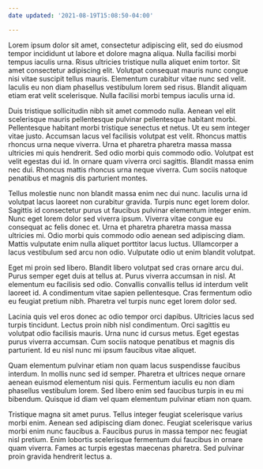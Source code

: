 ```yaml
---
date updated: '2021-08-19T15:08:50-04:00'

---
```


Lorem ipsum dolor sit amet, consectetur adipiscing elit, sed do eiusmod tempor incididunt ut labore et dolore magna aliqua. Nulla facilisi morbi tempus iaculis urna. Risus ultricies tristique nulla aliquet enim tortor. Sit amet consectetur adipiscing elit. Volutpat consequat mauris nunc congue nisi vitae suscipit tellus mauris. Elementum curabitur vitae nunc sed velit. Iaculis eu non diam phasellus vestibulum lorem sed risus. Blandit aliquam etiam erat velit scelerisque. Nulla facilisi morbi tempus iaculis urna id.

Duis tristique sollicitudin nibh sit amet commodo nulla. Aenean vel elit scelerisque mauris pellentesque pulvinar pellentesque habitant morbi. Pellentesque habitant morbi tristique senectus et netus. Ut eu sem integer vitae justo. Accumsan lacus vel facilisis volutpat est velit. Rhoncus mattis rhoncus urna neque viverra. Urna et pharetra pharetra massa massa ultricies mi quis hendrerit. Sed odio morbi quis commodo odio. Volutpat est velit egestas dui id. In ornare quam viverra orci sagittis. Blandit massa enim nec dui. Rhoncus mattis rhoncus urna neque viverra. Cum sociis natoque penatibus et magnis dis parturient montes.

Tellus molestie nunc non blandit massa enim nec dui nunc. Iaculis urna id volutpat lacus laoreet non curabitur gravida. Turpis nunc eget lorem dolor. Sagittis id consectetur purus ut faucibus pulvinar elementum integer enim. Nunc eget lorem dolor sed viverra ipsum. Viverra vitae congue eu consequat ac felis donec et. Urna et pharetra pharetra massa massa ultricies mi. Odio morbi quis commodo odio aenean sed adipiscing diam. Mattis vulputate enim nulla aliquet porttitor lacus luctus. Ullamcorper a lacus vestibulum sed arcu non odio. Vulputate odio ut enim blandit volutpat.

Eget mi proin sed libero. Blandit libero volutpat sed cras ornare arcu dui. Purus semper eget duis at tellus at. Purus viverra accumsan in nisl. At elementum eu facilisis sed odio. Convallis convallis tellus id interdum velit laoreet id. A condimentum vitae sapien pellentesque. Cras fermentum odio eu feugiat pretium nibh. Pharetra vel turpis nunc eget lorem dolor sed.

Lacinia quis vel eros donec ac odio tempor orci dapibus. Ultricies lacus sed turpis tincidunt. Lectus proin nibh nisl condimentum. Orci sagittis eu volutpat odio facilisis mauris. Urna nunc id cursus metus. Eget egestas purus viverra accumsan. Cum sociis natoque penatibus et magnis dis parturient. Id eu nisl nunc mi ipsum faucibus vitae aliquet.

Quam elementum pulvinar etiam non quam lacus suspendisse faucibus interdum. In mollis nunc sed id semper. Pharetra et ultrices neque ornare aenean euismod elementum nisi quis. Fermentum iaculis eu non diam phasellus vestibulum lorem. Sed libero enim sed faucibus turpis in eu mi bibendum. Quisque id diam vel quam elementum pulvinar etiam non quam.

Tristique magna sit amet purus. Tellus integer feugiat scelerisque varius morbi enim. Aenean sed adipiscing diam donec. Feugiat scelerisque varius morbi enim nunc faucibus a. Faucibus purus in massa tempor nec feugiat nisl pretium. Enim lobortis scelerisque fermentum dui faucibus in ornare quam viverra. Fames ac turpis egestas maecenas pharetra. Sed pulvinar proin gravida hendrerit lectus a.
